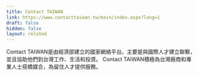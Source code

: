 ```yaml
---
title: Contact TAIWAN
link: https://www.contacttaiwan.tw/main/index.aspx?lang=1
draft: false
hidden: false
layout: related
---
```

Contact TAIWAN是由經濟部建立的國家網絡平台。主要是與國際人才建立聯繫，並且協助他們到台灣工作、生活和投資。 Contact TAIWAN積極為台灣廠商和專業人士搭橋媒合，為留住人才提供服務。